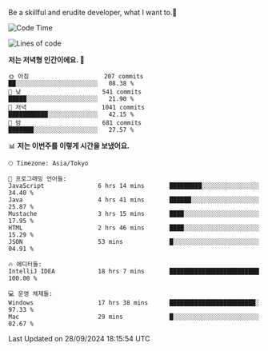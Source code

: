 Be a skillful and erudite developer, what I want to.👶

<!--START_SECTION:waka-->
![Code Time](http://img.shields.io/badge/Code%20Time-1%2C297%20hrs%2053%20mins-blue)

![Lines of code](https://img.shields.io/badge/%EC%A0%80%EB%8A%94%20%EC%97%AC%ED%83%9C%EA%B9%8C%EC%A7%80%20-880.5%20thousand%20%EC%A4%84%EC%9D%98%20%EC%BD%94%EB%93%9C%EB%A5%BC%20%EC%9E%91%EC%84%B1%ED%96%88%EC%96%B4%EC%9A%94.-blue)

**저는 저녁형 인간이에요. 🦉** 

```text
🌞 아침                     207 commits         ██░░░░░░░░░░░░░░░░░░░░░░░   08.38 % 
🌆 낮　                     541 commits         █████░░░░░░░░░░░░░░░░░░░░   21.90 % 
🌃 저녁                     1041 commits        ███████████░░░░░░░░░░░░░░   42.15 % 
🌙 밤　                     681 commits         ███████░░░░░░░░░░░░░░░░░░   27.57 % 
```


📊 **저는 이번주를 이렇게 시간을 보냈어요.** 

```text
🕑︎ Timezone: Asia/Tokyo

💬 프로그래밍 언어들: 
JavaScript               6 hrs 14 mins       █████████░░░░░░░░░░░░░░░░   34.40 % 
Java                     4 hrs 41 mins       ██████░░░░░░░░░░░░░░░░░░░   25.87 % 
Mustache                 3 hrs 15 mins       ████░░░░░░░░░░░░░░░░░░░░░   17.95 % 
HTML                     2 hrs 46 mins       ████░░░░░░░░░░░░░░░░░░░░░   15.29 % 
JSON                     53 mins             █░░░░░░░░░░░░░░░░░░░░░░░░   04.91 % 

🔥 에디터들: 
IntelliJ IDEA            18 hrs 7 mins       █████████████████████████   100.00 % 

💻 운영 체제들: 
Windows                  17 hrs 38 mins      ████████████████████████░   97.33 % 
Mac                      29 mins             █░░░░░░░░░░░░░░░░░░░░░░░░   02.67 % 
```


 Last Updated on 28/09/2024 18:15:54 UTC
<!--END_SECTION:waka-->
